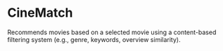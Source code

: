 # CineMatch
 Recommends movies based on a selected movie using a content-based filtering system (e.g., genre, keywords, overview similarity).
